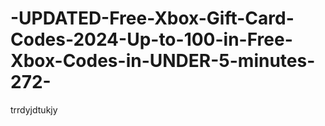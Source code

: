 # -UPDATED-Free-Xbox-Gift-Card-Codes-2024-Up-to-100-in-Free-Xbox-Codes-in-UNDER-5-minutes-272-
trrdyjdtukjy
